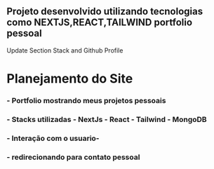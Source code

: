 Projeto desenvolvido utilizando tecnologias como NEXTJS,REACT,TAILWIND
portfolio pessoal
------------------------------------------------------------
Update Section Stack and Github Profile

# Planejamento do Site

### - Portfolio mostrando meus projetos pessoais
### - Stacks utilizadas - NextJs - React - Tailwind - MongoDB
### - Interação com o usuario-
### - redirecionando para contato pessoal